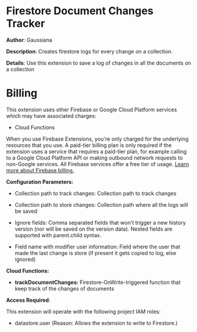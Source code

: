 # Firestore Document Changes Tracker

**Author**: Gaussiana 

**Description**: Creates firestore logs for every change on a collection.



**Details**: Use this extension to save a log of changes in all the documents on a collection


# Billing

This extension uses other Firebase or Google Cloud Platform services which may have associated charges:

- Cloud Functions

When you use Firebase Extensions, you're only charged for the underlying resources that you use. A paid-tier billing plan is only required if the extension uses a service that requires a paid-tier plan, for example calling to a Google Cloud Platform API or making outbound network requests to non-Google services. All Firebase services offer a free tier of usage. [Learn more about Firebase billing.](https://firebase.google.com/pricing)




**Configuration Parameters:**

* Collection path to track changes: Collection path to track changes

* Collection path to store changes: Collection path where all the logs will be saved

* Ignore fields: Comma separated fields that won't trigger a new history version (nor will be saved on the version data). Nested fields are supported with parent.child syntax.

* Field name with modifier user information: Field where the user that made the last change is store (if present it gets copied to log, else ignored)



**Cloud Functions:**

* **trackDocumentChanges:** Firestore-OnWrite-triggered function that keep track of the changes of documents



**Access Required**:



This extension will operate with the following project IAM roles:

* datastore.user (Reason: Allows the extension to write to Firestore.)
